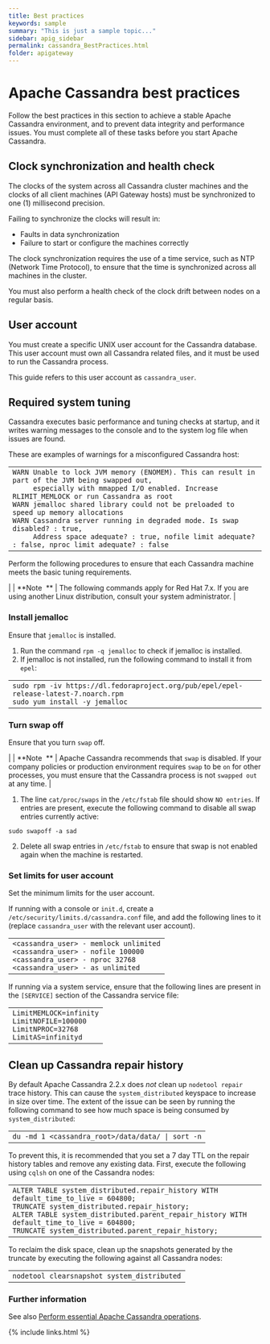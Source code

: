 ```yaml
---
title: Best practices
keywords: sample
summary: "This is just a sample topic..."
sidebar: apig_sidebar
permalink: cassandra_BestPractices.html
folder: apigateway
---
```


# <span class="api_gateway_variablescassandra">Apache Cassandra</span> best practices

Follow the best practices in this section to achieve a stable
<span class="api_gateway_variablescassandra">Apache Cassandra</span>
environment, and to prevent data integrity and performance issues. You
must complete all of these tasks before you start
<span class="api_gateway_variablescassandra">Apache Cassandra</span>.

## Clock synchronization and health check

The clocks of the system across all Cassandra cluster machines and the
clocks of all client machines
(<span class="api_gateway_variablesgateway">API Gateway</span> hosts)
must be synchronized to one (1) millisecond precision.

Failing to synchronize the clocks will result in:

  - Faults in data synchronization
  - Failure to start or configure the machines correctly

The clock synchronization requires the use of a time service, such as
NTP (Network Time Protocol), to ensure that the time is synchronized
across all machines in the cluster.

You must also perform a health check of the clock drift between nodes on
a regular basis.

## User account

You must create a specific <span class="suite_variablesUNIX">UNIX</span>
user account for the Cassandra database. This user account must own all
Cassandra related files, and it must be used to run the Cassandra
process.

This guide refers to this user account as `cassandra_user`.

## Required system tuning

Cassandra executes basic performance and tuning checks at startup, and
it writes warning messages to the console and to the system log file
when issues are found.

These are examples of warnings for a misconfigured Cassandra host:

<table>
<tbody>
<tr class="odd">
<td><code>WARN Unable to lock JVM memory (ENOMEM). This can result in part of the JVM being swapped out,
     especially with mmapped I/O enabled. Increase RLIMIT_MEMLOCK or run Cassandra as root
WARN jemalloc shared library could not be preloaded to speed up memory allocations
WARN Cassandra server running in degraded mode. Is swap disabled? : true,
     Address space adequate? : true, nofile limit adequate? : false, nproc limit adequate? : false</code></td>
</tr>
</tbody>
</table>

Perform the following procedures to ensure that each Cassandra machine
meets the basic tuning requirements.

|  | <span>**Note  **</span> | The following commands apply for Red Hat 7.x. If you are using another <span class="api_gateway_variablesunix_flavours">Linux</span> distribution, consult your system administrator. |

### Install jemalloc

Ensure that `jemalloc` is installed.

1.  Run the command `rpm -q jemalloc` to check if jemalloc is installed.
2.  If jemalloc is not installed, run the following command to install
    it from `epel`:

<table>
<tbody>
<tr class="odd">
<td><code>sudo rpm -iv https://dl.fedoraproject.org/pub/epel/epel-release-latest-7.noarch.rpm
sudo yum install -y jemalloc</code></td>
</tr>
</tbody>
</table>

### Turn swap off

Ensure that you turn `swap` off.

|  | <span>**Note  **</span> | <span class="api_gateway_variablescassandra">Apache Cassandra</span> recommends that `swap` is disabled. If your company policies or production environment requires `swap` to be `on` for other processes, you must ensure that the Cassandra process is not `swapped out` at any time. |

1.  The line `cat/proc/swaps` in the `/etc/fstab` file should show `NO
    entries`. If entries are present, execute the following command to
    disable all swap entries currently active:
```console
sudo swapoff -a sad
````    
2.  Delete all swap entries in `/etc/fstab` to ensure that swap is not
    enabled again when the machine is restarted.

### Set limits for user account

Set the minimum limits for the user account.

If running with a console or `init.d`, create a
`/etc/security/limits.d/cassandra.conf` file, and add the following
lines to it (replace `cassandra_user` with the relevant user account).

<table>
<tbody>
<tr class="odd">
<td><code>&lt;cassandra_user&gt; - memlock unlimited
&lt;cassandra_user&gt; - nofile 100000
&lt;cassandra_user&gt; - nproc 32768
&lt;cassandra_user&gt; - as unlimited</code></td>
</tr>
</tbody>
</table>

If running via a system service, ensure that the following lines are
present in the `[SERVICE]` section of the Cassandra service file:

<table>
<tbody>
<tr class="odd">
<td><code>LimitMEMLOCK=infinity
LimitNOFILE=100000
LimitNPROC=32768
LimitAS=infinityd</code></td>
</tr>
</tbody>
</table>

## <span id="Clean"></span>Clean up Cassandra repair history

By default <span class="api_gateway_variablescassandra">Apache
Cassandra</span> 2.2.x does *not* clean up `nodetool repair` trace
history. This can cause the `system_distributed` keyspace to increase in
size over time. The extent of the issue can be seen by running the
following command to see how much space is being consumed by
`system_distributed`:

<table>
<tbody>
<tr class="odd">
<td><code>du -md 1 &lt;cassandra_root&gt;/data/data/ | sort -n</code></td>
</tr>
</tbody>
</table>

To prevent this, it is recommended that you set a 7 day TTL on the
repair history tables and remove any existing data. First, execute the
following using `cqlsh` on one of the Cassandra nodes:

<table>
<tbody>
<tr class="odd">
<td><code>ALTER TABLE system_distributed.repair_history WITH default_time_to_live = 604800;
TRUNCATE system_distributed.repair_history;
ALTER TABLE system_distributed.parent_repair_history WITH default_time_to_live = 604800;
TRUNCATE system_distributed.parent_repair_history;</code></td>
</tr>
</tbody>
</table>

To reclaim the disk space, clean up the snapshots generated by the
truncate by executing the following against all Cassandra nodes:

<table>
<tbody>
<tr class="odd">
<td><code>nodetool clearsnapshot system_distributed</code></td>
</tr>
</tbody>
</table>

### Further information

See also [Perform essential Apache Cassandra
operations](cassandra_ops).

{% include links.html %}
